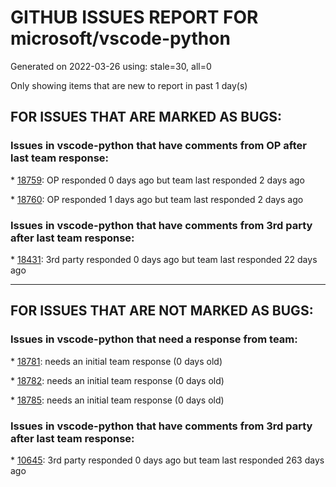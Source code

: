 
# GITHUB ISSUES REPORT FOR microsoft/vscode-python


Generated on 2022-03-26 using: stale=30, all=0


Only showing items that are new to report in past 1 day(s)


## FOR ISSUES THAT ARE MARKED AS BUGS:


### Issues in vscode-python that have comments from OP after last team response:


\* [18759](https://github.com/microsoft/vscode-python/issues/18759 "Linting more than just my code in an infinite loop"): OP responded 0 days ago but team last responded 2 days ago

\* [18760](https://github.com/microsoft/vscode-python/issues/18760 "Bug: Deleting test folder breaks Pytest and Testing bar"): OP responded 1 days ago but team last responded 2 days ago

### Issues in vscode-python that have comments from 3rd party after last team response:


\* [18431](https://github.com/microsoft/vscode-python/issues/18431 "Pytest discovery is broken"): 3rd party responded 0 days ago but team last responded 22 days ago

---

## FOR ISSUES THAT ARE NOT MARKED AS BUGS:


### Issues in vscode-python that need a response from team:


\* [18781](https://github.com/microsoft/vscode-python/issues/18781 "Provide assertEquals difference View as the PyCharm does"): needs an initial team response (0 days old)

\* [18782](https://github.com/microsoft/vscode-python/issues/18782 "cannot format with black"): needs an initial team response (0 days old)

\* [18785](https://github.com/microsoft/vscode-python/issues/18785 "Function information provided by Jedi lacks newlines"): needs an initial team response (0 days old)

### Issues in vscode-python that have comments from 3rd party after last team response:


\* [10645](https://github.com/microsoft/vscode-python/issues/10645 "Add Profiling (code performance analysis) capability"): 3rd party responded 0 days ago but team last responded 263 days ago
